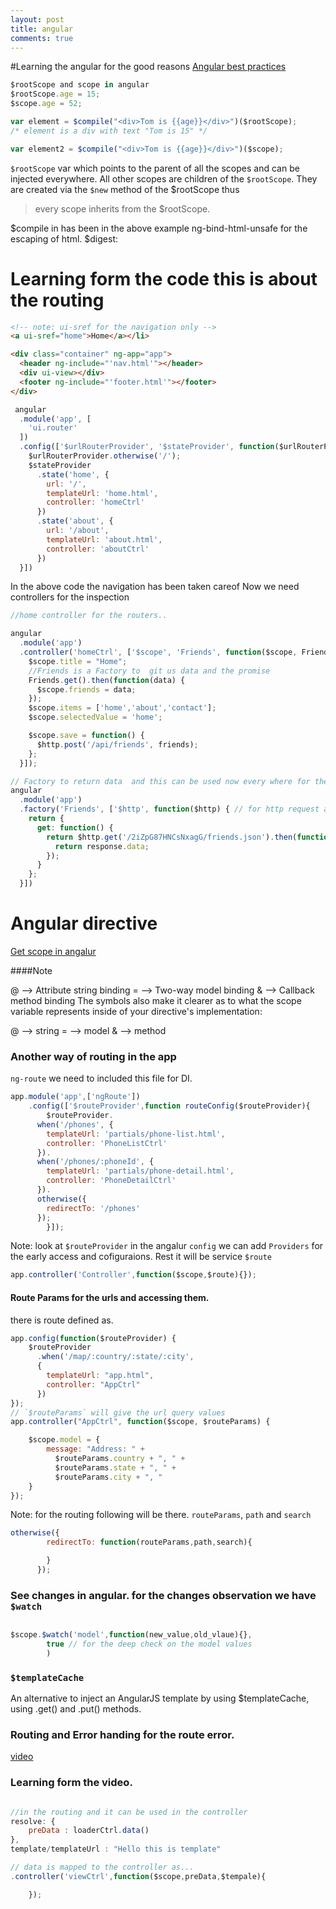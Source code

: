 ```yaml
---
layout: post
title: angular
comments: true
---
```


#Learning the angular for the good reasons
[Angular best practices](https://www.youtube.com/watch?v=ZhfUv0spHCY)

```javascript
$rootScope and scope in angular
$rootScope.age = 15;
$scope.age = 52;

var element = $compile("<div>Tom is {{age}}</div>")($rootScope);
/* element is a div with text "Tom is 15" */

var element2 = $compile("<div>Tom is {{age}}</div>")($scope);
```

`$rootScope` var which points to the parent of all the scopes and can be injected everywhere. All other scopes are children of the `$rootScope`. They are created via the `$new` method of the $rootScope thus 
>every scope inherits from the $rootScope.

$compile in has been in the above example
ng-bind-html-unsafe for the escaping of html.
$digest: 

# Learning form the code this is about  the routing 

```html
<!-- note: ui-sref for the navigation only -->
<a ui-sref="home">Home</a></li>

<div class="container" ng-app="app">
  <header ng-include="'nav.html'"></header>
  <div ui-view></div>
  <footer ng-include="'footer.html'"></footer>
</div>
```

```javascript
 angular
  .module('app', [
    'ui.router'
  ])
  .config(['$urlRouterProvider', '$stateProvider', function($urlRouterProvider, $stateProvider) {
    $urlRouterProvider.otherwise('/');
    $stateProvider
      .state('home', {
        url: '/',
        templateUrl: 'home.html',
        controller: 'homeCtrl'
      })
      .state('about', {
        url: '/about',
        templateUrl: 'about.html',
        controller: 'aboutCtrl'
      })
  }])

```
In the above code the navigation has been taken careof
Now we need controllers for the inspection

```javascript
//home controller for the routers..

angular
  .module('app')
  .controller('homeCtrl', ['$scope', 'Friends', function($scope, Friends) {
    $scope.title = "Home";
    //Friends is a Factory to  git us data and the promise
    Friends.get().then(function(data) {
      $scope.friends = data;
    });
    $scope.items = ['home','about','contact'];
    $scope.selectedValue = 'home';

    $scope.save = function() {
      $http.post('/api/friends', friends);
    };
  }]);

```

```javascript
// Factory to return data  and this can be used now every where for the data sending and more..
angular
  .module('app')
  .factory('Friends', ['$http', function($http) { // for http request and promise to be resolved
    return {
      get: function() {
        return $http.get('/2iZpG87HNCsNxagG/friends.json').then(function(response) {
          return response.data;
        });
      }
    };
  }])
```


# Angular directive

[Get scope in angalur](http://stackoverflow.com/questions/13743058/how-to-access-the-angular-scope-variable-in-browsers-console?rq=1)

####Note

@ --> Attribute string binding
= --> Two-way model binding
& --> Callback method binding
The symbols also make it clearer as to what the scope variable represents inside of your directive's implementation:

@ --> string
= --> model
& --> method

### Another way of routing in the app
`ng-route` we need to included this file for DI.

```javascript
app.module('app',['ngRoute'])
	.config(['$routeProvider',function routeConfig($routeProvider){
		$routeProvider.
      when('/phones', {
        templateUrl: 'partials/phone-list.html',
        controller: 'PhoneListCtrl'
      }).
      when('/phones/:phoneId', {
        templateUrl: 'partials/phone-detail.html',
        controller: 'PhoneDetailCtrl'
      }).
      otherwise({
        redirectTo: '/phones'
      });
		}]);
```
Note: look at `$routeProvider` in the angalur `config` we can add `Providers` for the early access and cofiguraions. Rest it will be service `$route`

```javascript
app.controller('Controller',function($scope,$route){});
``` 
#### Route Params for the urls and accessing them.
there is route defined as.

```javascript
app.config(function($routeProvider) {
    $routeProvider
      .when('/map/:country/:state/:city',
      {
        templateUrl: "app.html",
        controller: "AppCtrl"
      })
});
// `$routeParams` will give the url query values
app.controller("AppCtrl", function($scope, $routeParams) {

    $scope.model = {
        message: "Address: " +
          $routeParams.country + ", " +
          $routeParams.state + ", " +
          $routeParams.city + ", "
    }
});

```
Note: for the routing following will be there. `routeParams`, `path` and `search`

```javascript
otherwise({
        redirectTo: function(routeParams,path,search){

        }
      });


```

### See changes in angular. for the changes observation we have `$watch`

```javascript

$scope.$watch('model',function(new_value,old_vlaue){},
		true // for the deep check on the model values
		)

```

### `$templateCache`

An alternative to inject an AngularJS template by using $templateCache, using .get() and .put() methods.

### Routing and Error handing for the route error.

[video](https://egghead.io/lessons/angularjs-resolve-routechangeerror)

### Learning form the video.

```javascript

//in the routing and it can be used in the controller
resolve: {
	preData : loaderCtrl.data()
},
template/templateUrl : "Hello this is template"

// data is mapped to the controller as...
.controller('viewCtrl',function($scope,preData,$tempale){

	});

```










